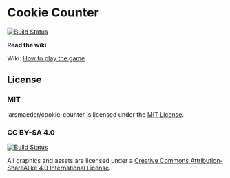 # Cookie Counter
[![Build Status](https://travis-ci.org/larsmaeder/cookie-counter.svg?branch=master)](https://travis-ci.org/larsmaeder/cookie-counter)

**Read the wiki**

Wiki: [How to play the game](https://github.com/larsmaeder/cookie-counter/wiki)

## License

### MIT
larsmaeder/cookie-counter is licensed under the [MIT License](LICENSE).

### CC BY-SA 4.0
[![Build Status](https://i.creativecommons.org/l/by-sa/4.0/80x15.png)](http://creativecommons.org/licenses/by-sa/4.0/)

All graphics and assets are licensed under a [Creative Commons Attribution-ShareAlike 4.0 International License](http://creativecommons.org/licenses/by-sa/4.0/).